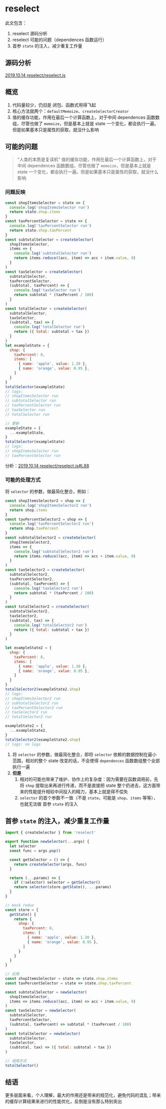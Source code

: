 # reselect

此文包含：

1. reselect 源码分析
2. reselect 可能的问题（dependences 函数运行）
3. 首参 `state` 的注入，减少重复工作量

## 源码分析
[2019.10.14 reselect/reselect.js](https://github.com/Xaber20110202/FedSource/blob/master/2019.10.14%20reselect/reselect.js)

## 概览
1. 代码量较少，仍旧是 闭包、函数式用得飞起
2. 核心方法就两个：`defaultMemoize`、`createSelectorCreator`
3. 值的缓存功能，作用在最后一个计算函数上，对于中间 dependences 函数数组，尽管也做了 `memoize`，但是基本上就是 state 一个变化，都会执行一遍。但是如果基本只是属性的获取，就没什么影响

## 可能的问题
> “人类的本质是复读机”
> 值的缓存功能，作用在最后一个计算函数上，对于中间 dependences 函数数组，尽管也做了 `memoize`，但是基本上就是 state 一个变化，都会执行一遍。但是如果基本只是属性的获取，就没什么影响

### 问题反映

```js
const shopItemsSelector = state => {
  console.log('shopItemsSelector run')
  return state.shop.items
}
const taxPercentSelector = state => {
  console.log('taxPercentSelector run')
  return state.shop.taxPercent
}
const subtotalSelector = createSelector(
  shopItemsSelector,
  items => {
    console.log('subtotalSelector run')
    return items.reduce((acc, item) => acc + item.value, 0)
  }
)
const taxSelector = createSelector(
  subtotalSelector,
  taxPercentSelector,
  (subtotal, taxPercent) => {
    console.log('taxSelector run')
    return subtotal * (taxPercent / 100)
  }
)
const totalSelector = createSelector(
  subtotalSelector,
  taxSelector,
  (subtotal, tax) => {
    console.log('totalSelector run')
    return ({ total: subtotal + tax })
  }
)
let exampleState = {
  shop: {
    taxPercent: 8,
    items: [
      { name: 'apple', value: 1.20 },
      { name: 'orange', value: 0.95 },
    ]
  }
}
totalSelector(exampleState)
// logs:
// shopItemsSelector run
// subtotalSelector run
// taxPercentSelector run
// taxSelector run
// totalSelector run

// 更新
exampleState = {
  ...exampleState,
}
totalSelector(exampleState)
// logs:
// shopItemsSelector run
// taxPercentSelector run
```

分析：[2019.10.14 reselect/reselect.js#L88](https://github.com/Xaber20110202/FedSource/blob/master/2019.10.14%20reselect/reselect.js#L88)

### 可能的处理方式
将 `selector` 的参数，做最简化整合，例如：

```js
const shopItemsSelector2 = shop => {
  console.log('shopItemsSelector2 run')
  return shop.items
}
const taxPercentSelector2 = shop => {
  console.log('taxPercentSelector2 run')
  return shop.taxPercent
}
const subtotalSelector2 = createSelector(
  shopItemsSelector2,
  items => {
    console.log('subtotalSelector2 run')
    return items.reduce((acc, item) => acc + item.value, 0)
  }
)
const taxSelector2 = createSelector(
  subtotalSelector2,
  taxPercentSelector2,
  (subtotal, taxPercent) => {
    console.log('taxSelector2 run')
    return subtotal * (taxPercent / 100)
  }
)
const totalSelector2 = createSelector(
  subtotalSelector2,
  taxSelector2,
  (subtotal, tax) => {
    console.log('totalSelector2 run')
    return ({ total: subtotal + tax })
  }
)

let exampleState2 = {
  shop: {
    taxPercent: 8,
    items: [
      { name: 'apple', value: 1.20 },
      { name: 'orange', value: 0.95 },
    ]
  }
}
totalSelector2(exampleState2.shop)
// logs:
// shopItemsSelector2 run
// subtotalSelector2 run
// taxPercentSelector2 run
// taxSelector2 run
// totalSelector2 run

exampleState2 = {
  ...exampleState2,
}
totalSelector2(exampleState2.shop)
// logs: no logs
```

1. 将 `selector` 的参数，做最简化整合，即将 `selector` 依赖的数据控制在最小范围，相对的整个 state 改变的话，不会使得 `dependences` 函数数组整个全部执行一遍
2. **但是**
    1. 相对的可能也带来了维护、协作上的复杂度：因为需要在函数调用前，先将 `shop` 提取出来再进行传递，而不是直接把 state 整个扔进去，这方面带来的性能提升相较中间投入的精力，基本上就是得不偿失
    2. `selector` 的首个参数不一致（不是 `state`，可能是 `shop`、`items` 等等），也就无法做 首参 `state` 的注入

## 首参 `state` 的注入，减少重复工作量
```js
import { createSelector } from 'reselect'

export function newSelector(...args) {
  let selector
  const func = args.pop()

  const getSelector = () => {
    return createSelector(args, func)
  }

  return (...params) => {
    if (!selector) selector = getSelector()
    return selector(store.getState(), ...params)
  }
}

// mock redux
const store = {
  getState() {
    return {
      shop: {
        taxPercent: 8,
        items: [
          { name: 'apple', value: 1.20 },
          { name: 'orange', value: 0.95 },
        ]
      }
    }
  }
}

// 应用
const shopItemsSelector = state => state.shop.items
const taxPercentSelector = state => state.shop.taxPercent

const subtotalSelector = newSelector(
  shopItemsSelector,
  items => items.reduce((acc, item) => acc + item.value, 0)
)
const taxSelector = newSelector(
  subtotalSelector,
  taxPercentSelector,
  (subtotal, taxPercent) => subtotal * (taxPercent / 100)
)
const totalSelector = newSelector(
  subtotalSelector,
  taxSelector,
  (subtotal, tax) => ({ total: subtotal + tax })
)

// 调用方式
totalSelector()
```

## 结语
更多层面来看，个人理解，最大的作用还是带来的规范化，避免代码的混乱；带来的缓存计算结果来进行的性能优化，反倒是没有那么特别突出

